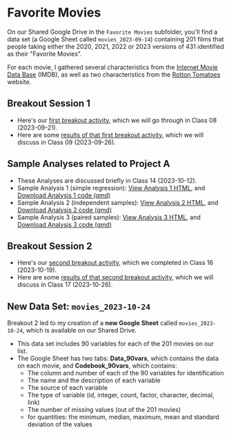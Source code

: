 # Favorite Movies

On our Shared Google Drive in the `Favorite Movies` subfolder, you'll find a data set (a Google Sheet called `movies_2023-09-14`) containing 201 films that people taking either the 2020, 2021, 2022 or 2023 versions of 431 identified as their "Favorite Movies". 

For each movie, I gathered several characteristics from the [Internet Movie Data Base](https://www.imdb.com/) (IMDB), as well as two characteristics from the [Rotton Tomatoes](https://www.rottentomatoes.com/) website.

## Breakout Session 1

- Here's our [first breakout activity](breakout1.md), which we will go through in Class 08 (2023-09-21).
- Here are some [results of that first breakout activity](breakout1_results.md), which we will discuss in Class 09 (2023-09-26).

## Sample Analyses related to Project A

- These Analyses are discussed briefly in Class 14 (2023-10-12).
- Sample Analysis 1 (simple regression): [View Analysis 1 HTML](https://thomaselove.github.io/431-projectA-2023/431-movies-analysis1.html), and [Download Analysis 1 code (qmd)](https://raw.githubusercontent.com/THOMASELOVE/431-data/main/data-and-code/431-movies-analysis1.qmd)
- Sample Analysis 2 (independent samples): [View Analysis 2 HTML](https://thomaselove.github.io/431-projectA-2023/431-movies-analysis2.html), and [Download Analysis 2 code (qmd)](https://raw.githubusercontent.com/THOMASELOVE/431-data/main/data-and-code/431-movies-analysis2.qmd)
- Sample Analysis 3 (paired samples): [View Analysis 3 HTML](https://thomaselove.github.io/431-projectA-2023/431-movies-analysis3.html), and [Download Analysis 3 code (qmd)](https://raw.githubusercontent.com/THOMASELOVE/431-data/main/data-and-code/431-movies-analysis3.qmd)

## Breakout Session 2

- Here's our [second breakout activity](breakout2.md), which we completed in Class 16 (2023-10-19).
- Here are some [results of that second breakout activity](breakout2_results.md), which we will discuss in Class 17 (2023-10-26).

## New Data Set: `movies_2023-10-24`

Breakout 2 led to my creation of a **new Google Sheet** called `movies_2023-10-24`, which is available on our Shared Drive. 

- This data set includes 90 variables for each of the 201 movies on our list.
- The Google Sheet has two tabs: **Data_90vars**, which contains the data on each movie, and **Codebook_90vars**, which contains:
    - The column and number of each of the 90 variables for identification
    - The name and the description of each variable
    - The source of each variable
    - The type of variable (id, integer, count, factor, character, decimal, link)
    - The number of missing values (out of the 201 movies)
    - for quantities: the minimum, median, maximum, mean and standard deviation of the values

